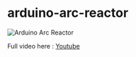 # arduino-arc-reactor

![Arduino Arc Reactor](https://media.giphy.com/media/ARkRXZLfMqZeo/giphy.gif)

Full video here : [Youtube](https://www.youtube.com/watch?v=7yOBzMBSzHE)
